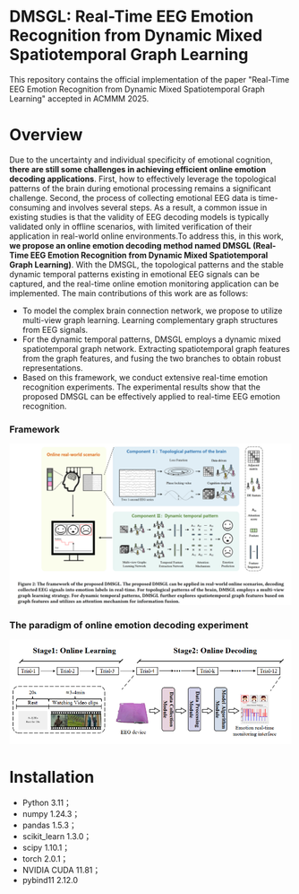# DMSGL: Real-Time EEG Emotion Recognition from Dynamic Mixed Spatiotemporal Graph Learning
This repository contains the official implementation of the paper "Real-Time EEG Emotion Recognition from Dynamic Mixed Spatiotemporal Graph Learning" accepted in ACMMM 2025.
# Overview
Due to the uncertainty and individual specificity of emotional cognition, **there are still some challenges in achieving efficient online emotion decoding applications**. First, how to effectively leverage the topological patterns of the brain during emotional processing remains a significant challenge. Second, the process of collecting emotional EEG data is time-consuming and involves several steps. As a result, a common issue in existing studies is that the validity of EEG decoding models is typically validated only in offline scenarios, with limited verification of their application in real-world online environments.To address this, in this work, **we propose an online emotion decoding method named DMSGL (Real-Time EEG Emotion Recognition from Dynamic Mixed Spatiotemporal Graph Learning)**. With the DMSGL, the topological patterns and the stable dynamic temporal patterns existing in emotional EEG signals can be captured, and the real-time online emotion monitoring application can be implemented. The main contributions of this work are as follows:
- To model the complex brain connection network, we propose to utilize multi-view graph learning. Learning complementary graph structures from EEG signals.
- For the dynamic temporal patterns, DMSGL employs a dynamic mixed spatiotemporal graph network. Extracting spatiotemporal graph features from the graph features, and fusing the two branches to obtain robust representations.
- Based on this framework, we conduct extensive real-time emotion recognition experiments. The experimental results show that the proposed DMSGL can be effectively applied to real-time EEG emotion recognition.

### Framework
![The framework of DMSGL](./images/framework.png)

### The paradigm of online emotion decoding experiment
![The framework of DMSGL](./images/paradigm.png)

# Installation
- Python 3.11；
- numpy 1.24.3；
- pandas 1.5.3；
- scikit_learn 1.3.0；
- scipy 1.10.1；
- torch 2.0.1；
- NVIDIA CUDA 11.81；
- pybind11 2.12.0

